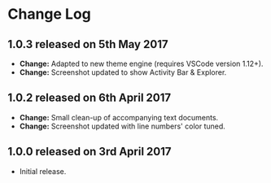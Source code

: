 # Change Log

## **1.0.3** released on 5th May 2017

- **Change:** Adapted to new theme engine (requires VSCode version 1.12+).
- **Change:** Screenshot updated to show Activity Bar & Explorer.

## **1.0.2** released on 6th April 2017

- **Change:** Small clean-up of accompanying text documents.
- **Change:** Screenshot updated with line numbers' color tuned.

## **1.0.0** released on 3rd April 2017

- Initial release.